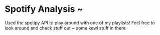 # Spotify Analysis ~ 

Used the spotipy API to play around with one of my playlists! Feel free to look around and check stuff out ~ some kewl stuff in there 
